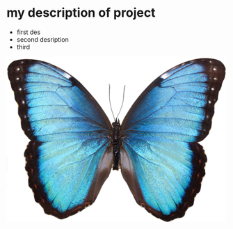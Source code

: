 # my description of project

* first des
* second desription
* third


![Test Image 8](isewtweetbg.jpg)

